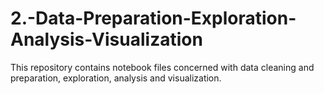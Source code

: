# 2.-Data-Preparation-Exploration-Analysis-Visualization

This repository contains notebook files concerned with data cleaning and preparation, exploration, analysis and visualization.
